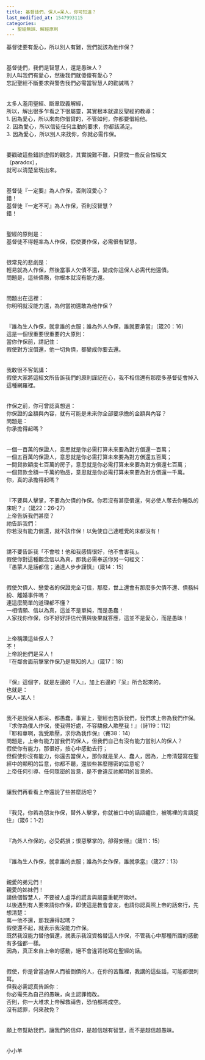 ```yaml
---
title: 基督徒們，保人=呆人，你可知道？
last_modified_at: 1547993115
categories:
  - 聖經無誤、解經原則
---
```


基督徒要有愛心，所以別人有難，我們就該為他作保？<br><!--more--><br><br>基督徒們，我們是智慧人，還是愚昧人？<br>別人叫我們有愛心，然後我們就傻傻有愛心？<br>忘記聖經不斷要求與警告我們必需當智慧人的勸誡嗎？<br><br><br>太多人濫用聖經、斷章取義解經，<br>所以，解出很多乍看之下很屬靈，其實根本就違反聖經的教導：<br>1.	因為愛心，所以來向你借貸的，不管如何，你都要借給他。<br>2.	因為愛心，所以信徒任何主動的要求，你都該滿足。<br>3.	因為愛心，所以別人來找你，你就必需作保。<br><br><br>要戳破這些錯誤虛假的觀念，其實說難不難，只需找一些反合性經文（paradox），<br>就可以清楚呈現出來。<br><br><br>基督徒『一定要』為人作保，否則沒愛心？<br>錯！<br>基督徒『一定不可』為人作保，否則沒智慧？<br>錯！<br><br><br>聖經的原則是：<br>基督徒不得輕率為人作保，假使要作保，必需很有智慧。<br><br><br>很常見的悲劇是：<br>輕易就為人作保，然後當事人欠債不還，變成你這保人必需代他還債。<br>問題是，這些債務，你根本就沒有能力還。<br><br><br>問題出在這裡：<br>你明明就沒能力還，為何當初還敢為他作保？<br><br><br>『誰為生人作保，就拿誰的衣服；誰為外人作保，誰就要承當』（箴20：16）<br>這是一個很重要很重要的大原則：<br>當你作保前，請記住：<br>假使對方沒償還，他一切負債，都變成你要去還。<br><br><br>我敢很不客氣講：<br>假使大家將這經文所告訴我們的原則謹記在心，我不相信還有那麼多基督徒會掉入這種網羅裡。<br><br><br>作保之前，你可曾認真想過：<br>你保證的金額與內容，就有可能是未來你全部要承擔的金額與內容？<br>問題是：<br>你承擔得起嗎？<br><br><br>一個一百萬的保證人，意思就是你必需打算未來要為對方償還一百萬；<br>一個五百萬的保證人，意思就是你必需打算未來要為對方償還五百萬；<br>一間貸款額度七百萬的房子，意思就是你必需打算未來要為對方償還七百萬；<br>一個貸款金額一千萬的物品，意思就是你必需打算未來要為對方償還一千萬。<br>你，真的承擔得起嗎？<br><br><br>『不要與人擊掌，不要為欠債的作保。你若沒有甚麼償還，何必使人奪去你睡臥的床呢？』（箴22：26-27）<br>上帝告訴我們甚麼？<br>祂告訴我們：<br>你若沒有能力償還，就不該作保！以免使自己連睡覺的床都沒有！<br><br><br>請不要告訴我「不會啦！他和我感情很好，他不會害我」。<br>假使你對這種觀念信以為真，那我必需奉送你另一句經文：<br>『愚蒙人是話都信；通達人步步謹慎』（箴14：15）<br><br><br>假使欠債人、戀愛者的保證完全可信，那麼，世上還會有那麼多欠債不還、債務糾紛、離婚事件嗎？<br>連這麼簡單的道理都不懂？<br>一相情願、信以為真，這並不是單純，而是愚蠢！<br>人家找你作保，你不好好評估代價與後果就答應，這並不是愛心，而是愚昧！<br><br><br>上帝稱讚這些保人？<br>不！<br>上帝說他們是呆人！<br>『在鄰舍面前擊掌作保乃是無知的人』（箴17：18）<br><br><br>『保』這個字，就是左邊的『人』，加上右邊的『呆』所合起來的，<br>也就是：<br>保人=呆人！<br><br><br>我不是說保人都呆、都愚蠢，事實上，聖經也告訴我們，我們求上帝為我們作保。<br>『求你為僕人作保，使我得好處，不容驕傲人欺壓我！』（詩119：112）<br>『耶和華啊，我受欺壓，求你為我作保』（賽38：14）<br>問題是，上帝有能力當我們的保人，但我們自己有沒有能力當別人的保人？<br>假使你有能力，那很好，按心中感動去行；<br>但假使你沒有能力，你還去當保人，那你就是呆人、蠢人，因為，上帝清楚寫在聖經中的顯明的旨意，你都不聽，還談些甚麼隱密的旨意呢？<br>上帝任何引導、任何隱密的旨意，是不會違反祂顯明的旨意的。<br><br><br>讓我們再看看上帝還說了些甚麼話吧？<br><br><br>『我兒，你若為朋友作保，替外人擊掌，你就被口中的話語纏住，被嘴裡的言語捉住』（箴6：1-2）<br><br><br>『為外人作保的，必受虧損；恨惡擊掌的，卻得安穩』（箴11：15）<br><br><br>『誰為生人作保，就拿誰的衣服；誰為外女作保，誰就承當』（箴27：13）<br><br><br>親愛的弟兄們！<br>親愛的姊妹們！<br>請做個智慧人，不要被人虛浮的謊言與屬靈重軛所欺哄。<br>以後遇到有人要來請你作保，即使這是教會會友，也請你認真照上帝的話來行，先想清楚：<br>萬一他不還，那我還得起嗎？<br>假使還不起，就表示我沒能力作保。<br>既然我沒能力替他償還，就表示我沒資格替這人作保，不管我心中那種所謂的感動有多強都一樣。<br>因為，真正來自上帝的感動，絕不會違背祂寫在聖經的話。<br><br><br>假使，你是曾當過保人而被倒債的人，在你的苦難裡，我講的這些話，可能都很刺耳。<br>但我必需認真告訴你：<br>你必需先為自己的愚昧，向主認罪悔改。<br>否則，你一大堆求上帝解救禱告，恐怕都將成空。<br>沒有認罪，何來赦免？<br><br><br>願上帝幫助我們，讓我們的信仰，是越信越有智慧，而不是越信越愚昧。<br><br><br>小小羊
